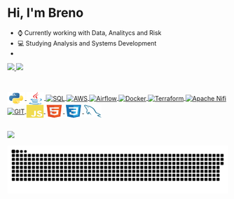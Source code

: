 # Hi, I'm Breno

- ⌚ Currently working with Data, Analitycs and Risk
- 💻 Studying Analysis and Systems Development
- 
<div>
  <a href="https://github.com/santos-breno">
  <img height="166em" src="https://github-readme-stats.vercel.app/api?username=santos-breno&show_icons=true&theme=radical&include_all_commits=true&count_private=true"/>
  <img height="166em" src="https://github-readme-stats.vercel.app/api/top-langs/?username=santos-breno&layout=compact&langs_count=7&theme=radical"/>
</div>

  ##
<div style="display: inline_block"><br>
  <img align="center" alt="Python" height="30" width="40" src="https://raw.githubusercontent.com/devicons/devicon/master/icons/python/python-original.svg">
  <img align="center" alt="Java" height="30" width="40" src="https://raw.githubusercontent.com/devicons/devicon/master/icons/java/java-original.svg">
  <img align="center" alt="SQL" height="30" width="40" src="https://cdn.jsdelivr.net/gh/devicons/devicon/icons/microsoftsqlserver/microsoftsqlserver-plain.svg">
  <img align="center" alt="AWS" height="30" width="40" src="https://cdn.jsdelivr.net/gh/devicons/devicon/icons/amazonwebservices/amazonwebservices-original.svg"/>
  <img align="center" alt="Airflow" height="20" width="40" src="https://cdn.icon-icons.com/icons2/2389/PNG/512/apache_airflow_logo_icon_145494.png" />
  <img align="center" alt="Docker" height="30" width="40" src="https://cdn.jsdelivr.net/gh/devicons/devicon/icons/docker/docker-original.svg" />
  <img align="center" alt="Terraform" height="30" width="40" src="https://cdn.icon-icons.com/icons2/2107/PNG/512/file_type_terraform_icon_130125.png" />
  <img align="center" alt="Apache Nifi" height="30" width="60"  src="https://cdn.icon-icons.com/icons2/2699/PNG/512/apache_nifi_logo_icon_167863.png">
  
  <img align="center" alt="GIT" height="30" width="40"  src="https://cdn.jsdelivr.net/gh/devicons/devicon/icons/git/git-original.svg">

  <img align="center" alt="JS" height="30" width="40" src="https://raw.githubusercontent.com/devicons/devicon/master/icons/javascript/javascript-plain.svg">
  <img align="center" alt="HTML" height="30" width="40" src="https://raw.githubusercontent.com/devicons/devicon/master/icons/html5/html5-original.svg">
  <img align="center" alt="CSS" height="30" width="40" src="https://raw.githubusercontent.com/devicons/devicon/master/icons/css3/css3-original.svg">
  <img align="center" alt="Mysql" height="30" width="40" src="https://raw.githubusercontent.com/devicons/devicon/master/icons/mysql/mysql-original.svg">


  
</div>
  
  ##
<div>
  <a href="https://www.linkedin.com/in/breno-santos-03983a202/" target="_blank"><img src="https://img.shields.io/badge/-LinkedIn-%230077B5?style=for-the-badge&logo=linkedin&logoColor=white" target="_blank"></a> 
<div/>
  
<div>
 
 ![Snake animation](https://github.com/EloisaOliveira/EloisaOliveira/blob/output/github-contribution-grid-snake.svg)
</div>
